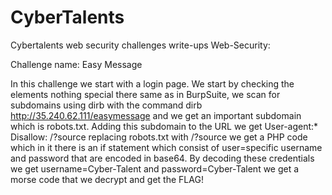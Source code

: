 # CyberTalents

Cybertalents web security challenges write-ups
Web-Security:

Challenge name: Easy Message

In this challenge we start with a login page. We start by checking the elements nothing special there same as in BurpSuite, we scan for subdomains using dirb with the command dirb http://35.240.62.111/easymessage and we get an important subdomain which is robots.txt. Adding this subdomain to the URL we get User-agent:*
Disallow: /?source 
replacing robots.txt with /?source we get a PHP code which in it there is an if statement which consist of user=specific username and password that are encoded in base64. By decoding these credentials we get username=Cyber-Talent and password=Cyber-Talent we get a morse code that we decrypt and get the FLAG!